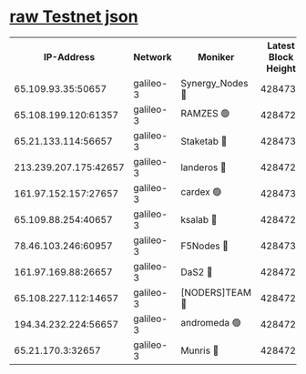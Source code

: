 [raw Testnet json](https://rpc-check.androt.stavr.tech/androt/rpcandrot_result.json)
=

<table><tr><th>IP-Address</th><th>Network</th><th>Moniker</th><th>Latest Block Height</th><th>Earliest Block Height</th><th>Catching Up</th><th>Tx Index</th><th>Voting Power</th><th>Scan Time</th></tr><tr><td>65.109.93.35:50657</td><td>galileo-3</td><td>Synergy_Nodes 🔴</td><td>4284730</td><td>0</td><td>False</td><td>on</td><td>960602</td><td>2023-12-19T00:38:32.400400466UTC</td></tr><tr><td>65.108.199.120:61357</td><td>galileo-3</td><td>RAMZES 🟢</td><td>4284728</td><td>1</td><td>False</td><td>on</td><td>0</td><td>2023-12-19T00:38:17.270368066UTC</td></tr><tr><td>65.21.133.114:56657</td><td>galileo-3</td><td>Staketab 🔴</td><td>4284730</td><td>90001</td><td>False</td><td>on</td><td>2</td><td>2023-12-19T00:38:33.518366434UTC</td></tr><tr><td>213.239.207.175:42657</td><td>galileo-3</td><td>landeros 🔴</td><td>4284726</td><td>2642001</td><td>False</td><td>on</td><td>72</td><td>2023-12-19T00:38:04.921423892UTC</td></tr><tr><td>161.97.152.157:27657</td><td>galileo-3</td><td>cardex 🟢</td><td>4284730</td><td>2945323</td><td>False</td><td>on</td><td>0</td><td>2023-12-19T00:38:32.806094076UTC</td></tr><tr><td>65.109.88.254:40657</td><td>galileo-3</td><td>ksalab 🔴</td><td>4284727</td><td>3000356</td><td>False</td><td>on</td><td>31933</td><td>2023-12-19T00:38:12.791356834UTC</td></tr><tr><td>78.46.103.246:60957</td><td>galileo-3</td><td>F5Nodes 🔴</td><td>4284730</td><td>3057001</td><td>False</td><td>off</td><td>24</td><td>2023-12-19T00:38:33.148708664UTC</td></tr><tr><td>161.97.169.88:26657</td><td>galileo-3</td><td>DaS2 🔴</td><td>4284727</td><td>3123001</td><td>False</td><td>on</td><td>62</td><td>2023-12-19T00:38:12.460347983UTC</td></tr><tr><td>65.108.227.112:14657</td><td>galileo-3</td><td>[NODERS]TEAM 🔴</td><td>4284726</td><td>3176323</td><td>False</td><td>on</td><td>959621</td><td>2023-12-19T00:38:05.355094461UTC</td></tr><tr><td>194.34.232.224:56657</td><td>galileo-3</td><td>andromeda 🟢</td><td>4284727</td><td>4184727</td><td>False</td><td>off</td><td>0</td><td>2023-12-19T00:38:12.045771916UTC</td></tr><tr><td>65.21.170.3:32657</td><td>galileo-3</td><td>Munris 🔴</td><td>4284729</td><td>4184729</td><td>False</td><td>off</td><td>414</td><td>2023-12-19T00:38:23.820202898UTC</td></tr></table>
